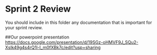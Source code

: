 # Sprint 2 Review

You should include in this folder any documentation that is important for your sprint review.

##Our powerpoint presentation
https://docs.google.com/presentation/d/19SGz-oHMVF9J_SQu2-XsIk49g4s4rQ1l-I_m0fXBk7c/edit?usp=sharing

